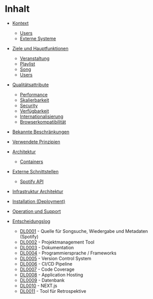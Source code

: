 # Inhalt

* [Kontext](01.kontext.md)
	* [Users](01.kontext.md#Users)
	* [Externe Systeme](01.kontext.md#Externe-Systeme)

* [Ziele und Hauptfunktionen](02.ziele_und_hauptfunktionen.md)
	* [Veranstaltung](02.ziele_und_hauptfunktionen.md#Veranstaltung)
	* [Playlist](02.ziele_und_hauptfunktionen.md#Playlist)
	* [Song](02.ziele_und_hauptfunktionen.md#Song)
	* [Users](02.ziele_und_hauptfunktionen.md#User)

* [Qualitätsattribute](03.qualitaetsattribute.md)
	* [Performance](03.qualitaetsattribute.md#Performance)
	* [Skalierbarkeit](03.qualitaetsattribute.md#Skalierbarkeit)
	* [Security](03.qualitaetsattribute.md#Security)
	* [Verfügbarkeit](03.qualitaetsattribute.md#Verfügbarkeit)
	* [Internationalisierung](03.qualitaetsattribute.md#Internationalisierung)
	* [Browserkompatibilität](03.qualitaetsattribute.md#Browserkompatibilität)

* [Bekannte Beschränkungen](04.bekannte_beschraenkungen.md)

* [Verwendete Prinzipien](05.verwendete_prinzipien.md)

* [Architektur](06.architektur.md)
	* [Containers](06.architektur.md#Containers)

* [Externe Schnittstellen](07.externe_schnittstellen.md)
	* [Spotify API](07.externe_schnittstellen.md#Spotify-API)

* [Infrastruktur Architektur](08.infrastruktur_architektur.md)

* [Installation (Deployment)](09.deployment.md)

* [Operation und Support](10.operation_support.md)

* [Entscheidungslog](11.entscheidungslog.md)
	* [DL0001](11.entscheidungslog.md#dl00001) - Quelle für Songsuche, Wiedergabe und Metadaten	(Spotify)
	* [DL0002](11.entscheidungslog.md#dl00002) - Projektmanagement Tool
	* [DL0003](11.entscheidungslog.md#dl00003) - Dokumentation
	* [DL0004](11.entscheidungslog.md#dl00004) - Programmiersprache / Frameworks
	* [DL0005](11.entscheidungslog.md#dl00005) - Version Control System
	* [DL0006](11.entscheidungslog.md#dl00006) - CI/CD Pipeline
	* [DL0007](11.entscheidungslog.md#dl00007) - Code Coverage
	* [DL0008](11.entscheidungslog.md#dl00008) - Application Hosting
	* [DL0009](11.entscheidungslog.md#dl00009) - Datenbank
	* [DL0010](11.entscheidungslog.md#dl00010) - NEXT.js
	* [DL0011](11.entscheidungslog.md#dl00011) - Tool für Retrospektive